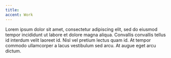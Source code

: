 ```yaml
---
title:
accent: Work
---
```


Lorem ipsum dolor sit amet, consectetur adipiscing elit, sed do eiusmod tempor incididunt ut labore et dolore magna aliqua. Convallis convallis tellus id interdum velit laoreet id. Nisl vel pretium lectus quam id. At tempor commodo ullamcorper a lacus vestibulum sed arcu. At augue eget arcu dictum.
